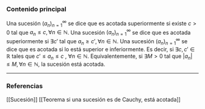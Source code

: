 ### Contenido principal

Una sucesión $(a_n)_{n=1}^\infty$ se dice que es acotada superiormente si existe $c > 0$ tal que $a_n \le c ,  \forall n \in \mathbb{N}$.
Una sucesión $(a_n)_{n=1}^\infty$ se dice que es acotada superiormente si $\exists c'$ tal que $a_n \ge c' ,  \forall n \in \mathbb{N}$.
Una sucesión $(a_n)_{n=1}^\infty$ se dice que es acotada si lo está superior e inferiormente. Es decir, si $\exists c, c' \in \mathbb{R}$ tales que $c' \le a_n \le c$ , $\forall n \in \mathbb{N}$. Equivalentemente, si $\exists M > 0$ tal que $|a_n| \le M, \forall n \in \mathbb{N}$, la sucesión está acotada.

--- 
### Referencias
[[Sucesión]]
[[Teorema si una sucesión es de Cauchy, está acotada]]